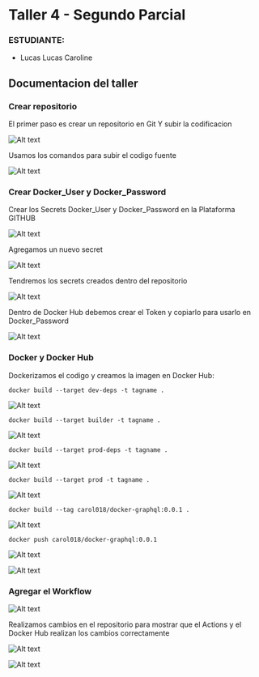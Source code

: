 # Taller 4 - Segundo Parcial

### ESTUDIANTE:

- Lucas Lucas Caroline


## Documentacion del taller

### Crear repositorio
El primer paso es crear un repositorio en Git Y subir la codificacion

![Alt text](/images/image.png)

Usamos los comandos para subir el codigo fuente

![Alt text](/images/image-1.png)

### Crear Docker_User y Docker_Password

Crear los Secrets Docker_User y Docker_Password en la Plataforma GITHUB

![Alt text](/images/image-2.png)

Agregamos un nuevo secret 

![Alt text](/images/image-3.png)

Tendremos los secrets creados dentro del repositorio

![Alt text](/images/image-4.png)

Dentro de Docker Hub debemos crear el Token y copiarlo para usarlo en Docker_Password

![Alt text](/images/image-5.png)

### Docker y Docker Hub

Dockerizamos el codigo y creamos la imagen en Docker Hub:

```
docker build --target dev-deps -t tagname .
```

![Alt text](/images/image-6.png)

```
docker build --target builder -t tagname .
```

![Alt text](/images/image-7.png)

```
docker build --target prod-deps -t tagname .
```

![Alt text](/images/image-8.png)

```
docker build --target prod -t tagname .
```

![Alt text](/images/image-9.png)

```
docker build --tag carol018/docker-graphql:0.0.1 .
```

![Alt text](/images/image-10.png)

```
docker push carol018/docker-graphql:0.0.1
```

![Alt text](/images/image-11.png)

![Alt text](/images/image-12.png)

### Agregar el Workflow

![Alt text](/images/image-13.png)

Realizamos cambios en el repositorio para mostrar que el Actions y el Docker Hub realizan los cambios correctamente

![Alt text](/images/image-14.png)

![Alt text](/images/image-15.png)